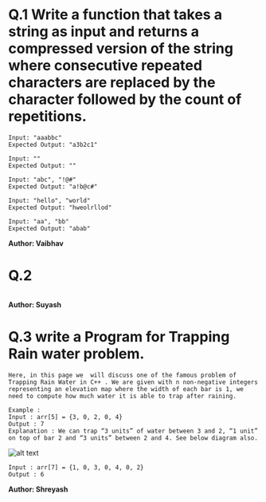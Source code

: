 # Q.1 Write a function that takes a string as input and returns a compressed version of the string where consecutive repeated characters are replaced by the character followed by the count of repetitions.
```
Input: "aaabbc"
Expected Output: "a3b2c1"

Input: ""
Expected Output: ""

Input: "abc", "!@#"
Expected Output: "a!b@c#"

Input: "hello", "world"
Expected Output: "hweolrllod"

Input: "aa", "bb"
Expected Output: "abab"
```
**Author: Vaibhav**

# Q.2 

```

```
**Author: Suyash**

# Q.3 write a Program for Trapping Rain water problem.
```
Here, in this page we  will discuss one of the famous problem of  Trapping Rain Water in C++ . We are given with n non-negative integers representing an elevation map where the width of each bar is 1, we need to compute how much water it is able to trap after raining.

Example :
Input : arr[5] = {3, 0, 2, 0, 4}
Output : 7
Explanation : We can trap “3 units” of water between 3 and 2, “1 unit” on top of bar 2 and “3 units” between 2 and 4. See below diagram also.
```
![alt text](https://media.geeksforgeeks.org/wp-content/uploads/20200429012307/Untitled-Diagram811.png)
```
Input : arr[7] = {1, 0, 3, 0, 4, 0, 2}
Output : 6
```
**Author: Shreyash**

